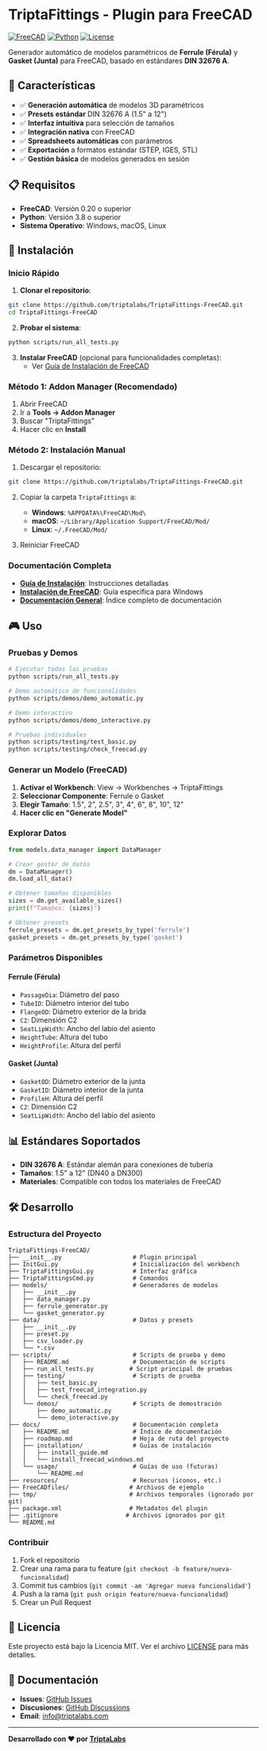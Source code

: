 # TriptaFittings - Plugin para FreeCAD

[![FreeCAD](https://img.shields.io/badge/FreeCAD-0.20+-blue.svg)](https://www.freecad.org/)
[![Python](https://img.shields.io/badge/Python-3.8+-green.svg)](https://www.python.org/)
[![License](https://img.shields.io/badge/License-MIT-yellow.svg)](LICENSE)

Generador automático de modelos paramétricos de **Ferrule (Férula)** y **Gasket (Junta)** para FreeCAD, basado en estándares **DIN 32676 A**.

## 🎯 Características

- ✅ **Generación automática** de modelos 3D paramétricos
- ✅ **Presets estándar** DIN 32676 A (1.5" a 12")
- ✅ **Interfaz intuitiva** para selección de tamaños
- ✅ **Integración nativa** con FreeCAD
- ✅ **Spreadsheets automáticas** con parámetros
- ✅ **Exportación** a formatos estándar (STEP, IGES, STL)
- ✅ **Gestión básica** de modelos generados en sesión

## 📋 Requisitos

- **FreeCAD**: Versión 0.20 o superior
- **Python**: Versión 3.8 o superior
- **Sistema Operativo**: Windows, macOS, Linux

## 🚀 Instalación

### Inicio Rápido

1. **Clonar el repositorio**:
```bash
git clone https://github.com/triptalabs/TriptaFittings-FreeCAD.git
cd TriptaFittings-FreeCAD
```

2. **Probar el sistema**:
```bash
python scripts/run_all_tests.py
```

3. **Instalar FreeCAD** (opcional para funcionalidades completas):
   - Ver [Guía de Instalación de FreeCAD](docs/installation/install_freecad_windows.md)

### Método 1: Addon Manager (Recomendado)

1. Abrir FreeCAD
2. Ir a **Tools → Addon Manager**
3. Buscar "TriptaFittings"
4. Hacer clic en **Install**

### Método 2: Instalación Manual

1. Descargar el repositorio:
```bash
git clone https://github.com/triptalabs/TriptaFittings-FreeCAD.git
```

2. Copiar la carpeta `TriptaFittings` a:
   - **Windows**: `%APPDATA%\FreeCAD\Mod\`
   - **macOS**: `~/Library/Application Support/FreeCAD/Mod/`
   - **Linux**: `~/.FreeCAD/Mod/`

3. Reiniciar FreeCAD

### Documentación Completa

- **[Guía de Instalación](docs/installation/install_guide.md)**: Instrucciones detalladas
- **[Instalación de FreeCAD](docs/installation/install_freecad_windows.md)**: Guía específica para Windows
- **[Documentación General](docs/README.md)**: Índice completo de documentación

## 🎮 Uso

### Pruebas y Demos

```bash
# Ejecutar todas las pruebas
python scripts/run_all_tests.py

# Demo automático de funcionalidades
python scripts/demos/demo_automatic.py

# Demo interactivo
python scripts/demos/demo_interactive.py

# Pruebas individuales
python scripts/testing/test_basic.py
python scripts/testing/check_freecad.py
```

### Generar un Modelo (FreeCAD)

1. **Activar el Workbench**: View → Workbenches → TriptaFittings
2. **Seleccionar Componente**: Ferrule o Gasket
3. **Elegir Tamaño**: 1.5", 2", 2.5", 3", 4", 6", 8", 10", 12"
4. **Hacer clic en "Generate Model"**

### Explorar Datos

```python
from models.data_manager import DataManager

# Crear gestor de datos
dm = DataManager()
dm.load_all_data()

# Obtener tamaños disponibles
sizes = dm.get_available_sizes()
print(f"Tamaños: {sizes}")

# Obtener presets
ferrule_presets = dm.get_presets_by_type('ferrule')
gasket_presets = dm.get_presets_by_type('gasket')
```

### Parámetros Disponibles

#### Ferrule (Férula)
- `PassageDia`: Diámetro del paso
- `TubeID`: Diámetro interior del tubo
- `FlangeOD`: Diámetro exterior de la brida
- `C2`: Dimensión C2
- `SeatLipWidth`: Ancho del labio del asiento
- `HeightTube`: Altura del tubo
- `HeightProfile`: Altura del perfil

#### Gasket (Junta)
- `GasketOD`: Diámetro exterior de la junta
- `GasketID`: Diámetro interior de la junta
- `ProfileH`: Altura del perfil
- `C2`: Dimensión C2
- `SeatLipWidth`: Ancho del labio del asiento

## 📊 Estándares Soportados

- **DIN 32676 A**: Estándar alemán para conexiones de tubería
- **Tamaños**: 1.5" a 12" (DN40 a DN300)
- **Materiales**: Compatible con todos los materiales de FreeCAD

## 🛠️ Desarrollo

### Estructura del Proyecto

```
TriptaFittings-FreeCAD/
├── __init__.py                    # Plugin principal
├── InitGui.py                     # Inicialización del workbench
├── TriptaFittingsGui.py           # Interfaz gráfica
├── TriptaFittingsCmd.py           # Comandos
├── models/                        # Generadores de modelos
│   ├── __init__.py
│   ├── data_manager.py
│   ├── ferrule_generator.py
│   └── gasket_generator.py
├── data/                          # Datos y presets
│   ├── __init__.py
│   ├── preset.py
│   ├── csv_loader.py
│   └── *.csv
├── scripts/                       # Scripts de prueba y demo
│   ├── README.md                  # Documentación de scripts
│   ├── run_all_tests.py          # Script principal de pruebas
│   ├── testing/                   # Scripts de prueba
│   │   ├── test_basic.py
│   │   ├── test_freecad_integration.py
│   │   └── check_freecad.py
│   └── demos/                     # Scripts de demostración
│       ├── demo_automatic.py
│       └── demo_interactive.py
├── docs/                          # Documentación completa
│   ├── README.md                  # Índice de documentación
│   ├── roadmap.md                 # Hoja de ruta del proyecto
│   ├── installation/              # Guías de instalación
│   │   ├── install_guide.md
│   │   └── install_freecad_windows.md
│   └── usage/                     # Guías de uso (futuras)
│       └── README.md
├── resources/                     # Recursos (iconos, etc.)
├── FreeCADfiles/                 # Archivos de ejemplo
├── tmp/                          # Archivos temporales (ignorado por git)
├── package.xml                   # Metadatos del plugin
├── .gitignore                   # Archivos ignorados por git
└── README.md
```

### Contribuir

1. Fork el repositorio
2. Crear una rama para tu feature (`git checkout -b feature/nueva-funcionalidad`)
3. Commit tus cambios (`git commit -am 'Agregar nueva funcionalidad'`)
4. Push a la rama (`git push origin feature/nueva-funcionalidad`)
5. Crear un Pull Request

## 📝 Licencia

Este proyecto está bajo la Licencia MIT. Ver el archivo [LICENSE](LICENSE) para más detalles.

## 📖 Documentación

- **Issues**: [GitHub Issues](https://github.com/triptalabs/TriptaFittings-FreeCAD/issues)
- **Discusiones**: [GitHub Discussions](https://github.com/triptalabs/TriptaFittings-FreeCAD/discussions)
- **Email**: info@triptalabs.com

---

**Desarrollado con ❤️ por [TriptaLabs](https://triptalabs.com)**
